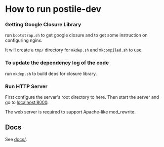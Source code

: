 How to run postile-dev
===========

### Getting Google Closure Library

run `bootstrap.sh` to get google closure and to get some instruction on
configuring nginx.

It will create a `tmp/` directory for `mkdep.sh` and `mkcompiled.sh` to use.

### To update the dependency log of the code

run `mkdep.sh` to build deps for closure library.

### Run HTTP Server

First configure the server's root directory to here.
Then start the server and go to [localhost:8000](http://localhost:8000).

The web server is required to support Apache-like mod\_rewrite.

Docs
----

See [docs/](docs/).

